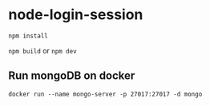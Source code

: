# node-login-session

`npm install`

`npm build` or `npm dev`

## Run mongoDB on docker

`docker run --name mongo-server -p 27017:27017 -d mongo`
